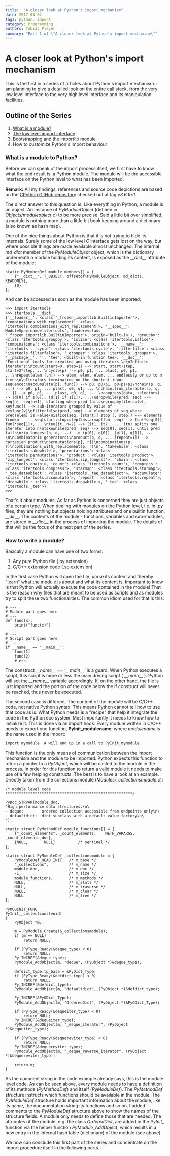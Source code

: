 ```yaml
---
title:  "A closer look at Python's import mechanism"
date: 2017-04-02
tags: python, import
category: Programming
authors: Tobias Pleyer
summary: "Part 1 of \"A closer look at Python's import mechanism\""
---
```


A closer look at Python's import mechanism
==========================================

This is the first in a series of articles about Python's import
mechanism. I am planning to give a detailed look on the entire call
stack, from the very low level interface to the very high level
interface and its manipulation facilities.

Outline of the Series
---------------------

1.  [What is a module?](./2017-04-02-A-closer-look-at-Pythons-import-mechanism.html)
2.  [The low level import interface](./2017-04-13-A-closer-look-at-Pythons-import-mechanism---Part-2.html)
3.  Bootstrapping and the importlib module
4.  How to customize Python's import behaviour

### What is a module to Python?

Before we can speak of the import process itself, we first have to know
what the end result is: a Python module. The module will be the
accessible interface on the Python level to what has been imported.

**Remark:** All my findings, references and source code depictions are
based on the [CPython GitHub
repository](https://github.com/python/cpython) checked out at tag
*v3.6.1rc1*.

The direct answer to this question is: Like everything in Python, a
module is an object. An instance of *PyModuleObject* (defined in
*Objects/moduleobject.c*) to be more precise. Said a little bit over
simplified, a module is nothing more than a little bit book keeping
around a dictionary (also known as hash map).

One of the nice things about Python is that it is not trying to hide its
internals. Surely some of the low level *C* interface gets lost on the
way, but where possible things are made available almost unchanged. The
internal *md\_dict* member of the *PyModuleObject* object, which is the
dictionary underneath a module holding its content, is exposed as the
*\_\_dict\_\_* attribute of the module:

``` {.sourceCode .cc}
static PyMemberDef module_members[] = {
    {"__dict__", T_OBJECT, offsetof(PyModuleObject, md_dict), READONLY},
    {0}
};
```

And can be accessed as soon as the module has been imported:

``` {.sourceCode .python}
>>> import itertools
>>> itertools.__dict__
{'__loader__': <class '_frozen_importlib.BuiltinImporter'>, 'combinations_with_replacement': <class 'itertools.combinations_with_replacement'>, '__spec__': ModuleSpec(name='itertools', loader=<class '_frozen_importlib.BuiltinImporter'>, origin='built-in'), 'groupby': <class 'itertools.groupby'>, 'islice': <class 'itertools.islice'>, 'combinations': <class 'itertools.combinations'>, '__name__': 'itertools', 'cycle': <class 'itertools.cycle'>, 'filterfalse': <class 'itertools.filterfalse'>, '_grouper': <class 'itertools._grouper'>, '__package__': '', 'tee': <built-in function tee>, '__doc__': 'Functional tools for creating and using iterators.\n\nInfinite iterators:\ncount(start=0, step=1) --> start, start+step, start+2*step, ...\ncycle(p) --> p0, p1, ... plast, p0, p1, ...\nrepeat(elem [,n]) --> elem, elem, elem, ... endlessly or up to n times\n\nIterators terminating on the shortest input sequence:\naccumulate(p[, func]) --> p0, p0+p1, p0+p1+p2\nchain(p, q, ...) --> p0, p1, ... plast, q0, q1, ... \nchain.from_iterable([p, q, ...]) --> p0, p1, ... plast, q0, q1, ... \ncompress(data, selectors) --> (d[0] if s[0]), (d[1] if s[1]), ...\ndropwhile(pred, seq) --> seq[n], seq[n+1], starting when pred fails\ngroupby(iterable[, keyfunc]) --> sub-iterators grouped by value of keyfunc(v)\nfilterfalse(pred, seq) --> elements of seq where pred(elem) is False\nislice(seq, [start,] stop [, step]) --> elements from\n       seq[start:stop:step]\nstarmap(fun, seq) --> fun(*seq[0]), fun(*seq[1]), ...\ntee(it, n=2) --> (it1, it2 , ... itn) splits one iterator into n\ntakewhile(pred, seq) --> seq[0], seq[1], until pred fails\nzip_longest(p, q, ...) --> (p[0], q[0]), (p[1], q[1]), ... \n\nCombinatoric generators:\nproduct(p, q, ... [repeat=1]) --> cartesian product\npermutations(p[, r])\ncombinations(p, r)\ncombinations_with_replacement(p, r)\n', 'takewhile': <class 'itertools.takewhile'>, 'permutations': <class 'itertools.permutations'>, 'product': <class 'itertools.product'>, 'zip_longest': <class 'itertools.zip_longest'>, 'chain': <class 'itertools.chain'>, 'count': <class 'itertools.count'>, 'compress': <class 'itertools.compress'>, 'starmap': <class 'itertools.starmap'>, '_tee_dataobject': <class 'itertools._tee_dataobject'>, 'accumulate': <class 'itertools.accumulate'>, 'repeat': <class 'itertools.repeat'>, 'dropwhile': <class 'itertools.dropwhile'>, '_tee': <class 'itertools._tee'>}
>>>
```

That's it about modules. As far as Python is concerned they are just
objects of a certain type. When dealing with modules on the Python
level, i.e. in .py files, they are nothing but objects holding
attributes and one builtin function, *\_\_dir\_\_*. The contents of the
module - functions, variables and sub-modules, are stored in
*\_\_dict\_\_* in the process of importing the module. The details of
that will be the focus of the next part of the series.

### How to write a module?

Basically a module can have one of two forms:

1.  Any pure Python file (.py extension)
2.  C/C++ extension code (.so extension)

In the first case Python will open the file, parse its content and
thereby "learn" what the module is about and what its content is.
Important to know is that Python will actually execute the code
contained in the module! That is the reason why files that are meant to
be used as scripts and as modules try to split these two
functionalities. The common idiom used for that is this:

``` {.sourceCode .python}
# ---
# Module part goes here
# ---
def func(x):
    print("func(x)")

# ---
# Script part goes here
# ---
if __name__ == '__main__':
    func(1)
    func(2)
    # etc.
```

The construct *\_\_name\_\_ == '\_\_main\_\_'* is a guard. When Python
executes a script, this script is more or less the main driving script (
*\_\_main\_\_* ). Python will set the *\_\_name\_\_* variable
accordingly. If, on the other hand, the file is just imported and the
portion of the code below the if construct will never be reached, thus
never be executed.

The second case is different. The content of the module will be C/C++
code, not native Python syntax. This means Python cannot tell how to use
that code as is. What Python needs is a "recipe" that help it integrate
the code in the Python eco system. Most importantly it needs to know how
to initialize it. This is done via an import hook. Every module written
in C/C++ needs to export one function, **PyInit\_modulename**, where
*modulename* is the name used in the import:

``` {.sourceCode .python}
import mymodule  # will end up in a call to PyInit_mymodule    
```

This function is the only means of communication between the import
mechanism and the module to be imported. Python expects this function to
return a pointer to a *PyObject*, which will be casted to the module in
the process. In order for this function to return a valid module it
needs to make use of a few helping constructs. The best is to have a
look at an example. Directly taken from the collections module
(*Modules/\_collectionsmodule.c*):

``` {.sourceCode .c}
/* module level code ********************************************************/

PyDoc_STRVAR(module_doc,
"High performance data structures.\n\
- deque:        ordered collection accessible from endpoints only\n\
- defaultdict:  dict subclass with a default value factory\n\
");

static struct PyMethodDef module_functions[] = {
    {"_count_elements", _count_elements,    METH_VARARGS,   _count_elements_doc},
    {NULL,       NULL}          /* sentinel */
};

static struct PyModuleDef _collectionsmodule = {
    PyModuleDef_HEAD_INIT,  /* m_base */
    "_collections",         /* m_name */
    module_doc,             /* m_doc */
    -1,                     /* m_size */
    module_functions,       /* m_methods */
    NULL,                   /* m_slots */
    NULL,                   /* m_traverse */
    NULL,                   /* m_clear */
    NULL                    /* m_free */
};

PyMODINIT_FUNC
PyInit__collections(void)
{
    PyObject *m;

    m = PyModule_Create(&_collectionsmodule);
    if (m == NULL)
        return NULL;

    if (PyType_Ready(&deque_type) < 0)
        return NULL;
    Py_INCREF(&deque_type);
    PyModule_AddObject(m, "deque", (PyObject *)&deque_type);

    defdict_type.tp_base = &PyDict_Type;
    if (PyType_Ready(&defdict_type) < 0)
        return NULL;
    Py_INCREF(&defdict_type);
    PyModule_AddObject(m, "defaultdict", (PyObject *)&defdict_type);

    Py_INCREF(&PyODict_Type);
    PyModule_AddObject(m, "OrderedDict", (PyObject *)&PyODict_Type);

    if (PyType_Ready(&dequeiter_type) < 0)
        return NULL;
    Py_INCREF(&dequeiter_type);
    PyModule_AddObject(m, "_deque_iterator", (PyObject *)&dequeiter_type);

    if (PyType_Ready(&dequereviter_type) < 0)
        return NULL;
    Py_INCREF(&dequereviter_type);
    PyModule_AddObject(m, "_deque_reverse_iterator", (PyObject *)&dequereviter_type);

    return m;
}
```

As the comment string in the code example already says, this is the
module level code. As can be seen above, every module needs to have a
definition of its methods (*PyMethodDef*) and itself (*PyModuleDef*).
The *PyMethodDef* structure instructs which functions should be
available in the module. The *PyModuleDef* structure holds important
information about the module, like its name, the documentation string
its functions and so on. I added comments to the *PyModuleDef* structure
above to show the names of the structure fields. A module only needs to
define those that are needed. The attributes of the module, e.g. the
class *OrderedDict*, are added in the *PyInit\_* function via the helper
function *PyModule\_AddObject*, which results in a new entry in the
internal hash table (dictionary) of the module (see above).

We now can conclude this first part of the series and concentrate on the
import procedure itself in the following parts.
